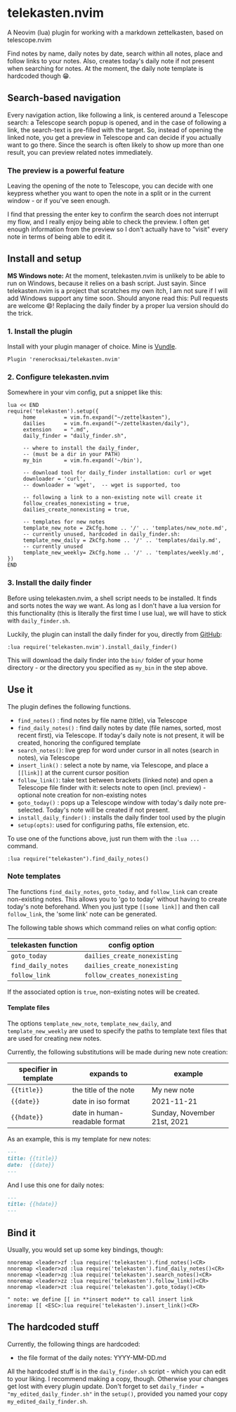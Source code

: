 # telekasten.nvim

A Neovim (lua) plugin for working with a markdown zettelkasten, based on telescope.nvim

Find notes by name, daily notes by date, search within all notes, place and follow links to your notes.  Also, creates today's daily note if not present when searching for notes. At the moment, the daily note template is hardcoded though 😁.

## Search-based navigation

Every navigation action, like following a link, is centered around a Telescope search: a Telescope search popup is opened, and in the case of following a link, the search-text is pre-filled with the target.  So, instead of opening the linked note, you get a preview in Telescope and can decide if you actually want to go there. Since the search is often likely to show up more than one result, you can preview related notes immediately. 

### The preview is a powerful feature
Leaving the opening of the note to Telescope, you can decide with one keypress whether you want to open the note in a split or in the current window - or if you've seen enough.

I find that pressing the enter key to confirm the search does not interrupt my flow, and I really enjoy being able to check the preview.  I often get enough information from the preview so I don't actually have to "visit" every note in terms of being able to edit it.

## Install and setup

**MS Windows note:** At the moment, telekasten.nvim is unlikely to be able to run on Windows, because it relies on a bash script.  Just sayin.  Since telekasten.nvim is a project that scratches my own itch, I am not sure if I will add Windows support any time soon.  Should anyone read this: Pull requests are welcome 😄!  Replacing the daily finder by a proper lua version should do the trick.

### 1. Install the plugin
Install with your plugin manager of choice.  Mine is [Vundle](https://github.com/VundleVim/Vundle.vim).

```vimscript
Plugin 'renerocksai/telekasten.nvim'
```

### 2. Configure telekasten.nvim
Somewhere in your vim config, put a snippet like this:

```vimscript
lua << END
require('telekasten').setup({
     home         = vim.fn.expand("~/zettelkasten"),
     dailies      = vim.fn.expand("~/zettelkasten/daily"),
     extension    = ".md",
     daily_finder = "daily_finder.sh",
     
     -- where to install the daily_finder, 
     -- (must be a dir in your PATH)
     my_bin       = vim.fn.expand('~/bin'),   

     -- download tool for daily_finder installation: curl or wget
     downloader = 'curl',
     -- downloader = 'wget',  -- wget is supported, too

     -- following a link to a non-existing note will create it
     follow_creates_nonexisting = true,
     dailies_create_nonexisting = true,

     -- templates for new notes
     template_new_note = ZkCfg.home .. '/' .. 'templates/new_note.md',
     -- currently unused, hardcoded in daily_finder.sh:
     template_new_daily = ZkCfg.home .. '/' .. 'templates/daily.md',
     -- currently unused
     template_new_weekly= ZkCfg.home .. '/' .. 'templates/weekly.md',
})
END
```

### 3. Install the daily finder
Before using telekasten.nvim, a shell script needs to be installed.  It finds and sorts notes the way we want.  As long as I don't have a lua version for this functionality (this is literally the first time I use lua), we will have to stick with `daily_finder.sh`.

Luckily, the plugin can install the daily finder for you, directly from [GitHub](https://raw.githubusercontent.com/renerocksai/telekasten.nvim/main/ext_commands/daily_finder.sh):

```
:lua require('telekasten.nvim').install_daily_finder()
```

This will download the daily finder into the `bin/` folder of your home directory - or the directory you specified as `my_bin` in the step above.

## Use it

The plugin defines the following functions.

- `find_notes()` : find notes by file name (title), via Telescope
- `find_daily_notes()` : find daily notes by date (file names, sorted, most recent first), via Telescope.  If today's daily note is not present, it will be created, honoring the configured template
- `search_notes()`: live grep for word under cursor in all notes (search in notes), via Telescope
- `insert_link()` : select a note by name, via Telescope, and place a `[[link]]` at the current cursor position
- `follow_link()`: take text between brackets (linked note) and open a Telescope file finder with it: selects note to open (incl. preview) - optional note creation for non-existing notes
- `goto_today()` : pops up a Telescope window with today's daily note pre-selected. Today's note will be created if not present. 
- `install_daily_finder()` : installs the daily finder tool used by the plugin
- `setup(opts)`: used for configuring paths, file extension, etc.

To use one of the functions above, just run them with the `:lua ...` command.  

```vimscript
:lua require("telekasten").find_daily_notes()
```

### Note templates

The functions `find_daily_notes`, `goto_today`, and `follow_link` can create non-existing notes. This allows you to 'go to today' without having to create today's note beforehand. When you just type `[[some link]]` and then call `follow_link`, the 'some link' note can be generated.

The following table shows which command relies on what config option:

| telekasten function | config option |
| --- | --- |
| `goto_today` | `dailies_create_nonexisting` |
| `find_daily_notes` | `dailies_create_nonexisting` |
| `follow_link` | `follow_creates_nonexisting` |

If the associated option is `true`, non-existing notes will be created.

#### Template files

The options `template_new_note`, `template_new_daily`, and `template_new_weekly` are used to specify the paths to template text files that are used for creating new notes.

Currently, the following substitutions will be made during new note creation:

| specifier in template | expands to | example |
| --- | --- | --- |
| `{{title}}` | the title of the note | My new note |
| `{{date}}` | date in iso format | 2021-11-21 |
| `{{hdate}}` | date in human-readable format | Sunday, November 21st, 2021 |

As an example, this is my template for new notes:

```markdown
---
title: {{title}}
date:  {{date}}
---
```

And I use this one for daily notes:

```markdown
---
title: {{hdate}}
---
```

## Bind it 
Usually, you would set up some key bindings, though:

```vimscript
nnoremap <leader>zf :lua require('telekasten').find_notes()<CR>
nnoremap <leader>zd :lua require('telekasten').find_daily_notes()<CR>
nnoremap <leader>zg :lua require('telekasten').search_notes()<CR>
nnoremap <leader>zz :lua require('telekasten').follow_link()<CR>
nnoremap <leader>zt :lua require('telekasten').goto_today()<CR>

" note: we define [[ in **insert mode** to call insert link
inoremap [[ <ESC>:lua require('telekasten').insert_link()<CR>
```

## The hardcoded stuff

Currently, the following things are hardcoded: 
- the file format of the daily notes: YYYY-MM-DD.md

All the hardcoded stuff is in the `daily_finder.sh` script - which you can edit to your liking. I recommend making a copy, though. Otherwise your changes get lost with every plugin update. Don't forget to set `daily_finder = "my_edited_daily_finder.sh"` in the `setup()`, provided you named your  copy `my_edited_daily_finder.sh`.







